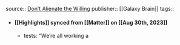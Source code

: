 source:: [Don’t Alienate the Willing](https://getmatter.com/email/2115777/?token=2115777%3Aaw6hkNaBHmya08SSpGYucd9xLHQ)
publisher:: [[Galaxy Brain]]
tags::

- #### [[Highlights]] synced from [[Matter]] on [[Aug 30th, 2023]]
	- tests: “We’re all working a